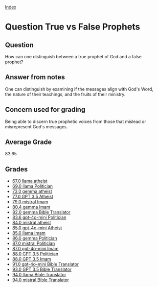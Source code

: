 
[Index](../../index.md)
# Question True vs False Prophets
## Question
How can one distinguish between a true prophet of God and a false prophet?

## Answer from notes
One can distinguish by examining if the messages align with God's Word, the nature of their teachings, and the fruits of their ministry.

## Concern used for grading
Being able to discern true prophetic voices from those that mislead or misrepresent God's messages.

## Average Grade
83.65

## Grades
 * [67.0 llama atheist](../answers/llama_atheist/True_vs_False_Prophets.md)
 * [69.0 llama Politician](../answers/llama_Politician/True_vs_False_Prophets.md)
 * [73.0 gemma atheist](../answers/gemma_atheist/True_vs_False_Prophets.md)
 * [77.0 GPT 3.5 Atheist](../answers/GPT_3.5_Atheist/True_vs_False_Prophets.md)
 * [79.0 mistral Imam](../answers/mistral_Imam/True_vs_False_Prophets.md)
 * [80.4 gemma Imam](../answers/gemma_Imam/True_vs_False_Prophets.md)
 * [82.0 gemma Bible Translator](../answers/gemma_Bible_Translator/True_vs_False_Prophets.md)
 * [83.6 gpt-4o-mini Politician](../answers/gpt-4o-mini_Politician/True_vs_False_Prophets.md)
 * [84.0 mistral atheist](../answers/mistral_atheist/True_vs_False_Prophets.md)
 * [85.0 gpt-4o-mini Atheist](../answers/gpt-4o-mini_Atheist/True_vs_False_Prophets.md)
 * [85.0 llama Imam](../answers/llama_Imam/True_vs_False_Prophets.md)
 * [86.0 gemma Politician](../answers/gemma_Politician/True_vs_False_Prophets.md)
 * [87.0 mistral Politician](../answers/mistral_Politician/True_vs_False_Prophets.md)
 * [87.0 gpt-4o-mini Imam](../answers/gpt-4o-mini_Imam/True_vs_False_Prophets.md)
 * [88.0 GPT 3.5 Politician](../answers/GPT_3.5_Politician/True_vs_False_Prophets.md)
 * [88.0 GPT 3.5 Imam](../answers/GPT_3.5_Imam/True_vs_False_Prophets.md)
 * [91.0 gpt-4o-mini Bible Translator](../answers/gpt-4o-mini_Bible_Translator/True_vs_False_Prophets.md)
 * [93.0 GPT 3.5 Bible Translator](../answers/GPT_3.5_Bible_Translator/True_vs_False_Prophets.md)
 * [94.0 llama Bible Translator](../answers/llama_Bible_Translator/True_vs_False_Prophets.md)
 * [94.0 mistral Bible Translator](../answers/mistral_Bible_Translator/True_vs_False_Prophets.md)
